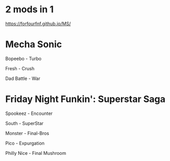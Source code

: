 # 2 mods in 1

https://forfourfnf.github.io/MS/

# Mecha Sonic

Bopeebo - Turbo

Fresh - Crush

Dad Battle - War

# Friday Night Funkin': Superstar Saga

Spookeez - Encounter

South - SuperStar

Monster - Final-Bros

Pico - Expurgation

Philly Nice - Final Mushroom